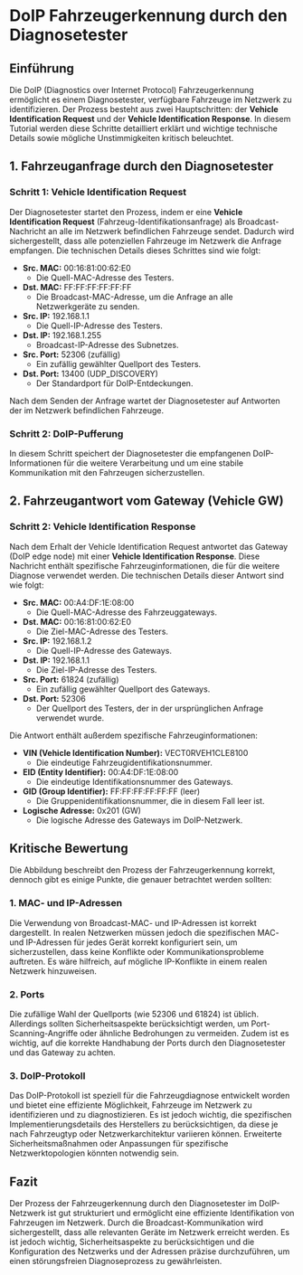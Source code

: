 # DoIP Fahrzeugerkennung durch den Diagnosetester

## Einführung

Die DoIP (Diagnostics over Internet Protocol) Fahrzeugerkennung ermöglicht es einem Diagnosetester, verfügbare Fahrzeuge im Netzwerk zu identifizieren. Der Prozess besteht aus zwei Hauptschritten: der **Vehicle Identification Request** und der **Vehicle Identification Response**. In diesem Tutorial werden diese Schritte detailliert erklärt und wichtige technische Details sowie mögliche Unstimmigkeiten kritisch beleuchtet.

## 1. Fahrzeuganfrage durch den Diagnosetester

### Schritt 1: Vehicle Identification Request

Der Diagnosetester startet den Prozess, indem er eine **Vehicle Identification Request** (Fahrzeug-Identifikationsanfrage) als Broadcast-Nachricht an alle im Netzwerk befindlichen Fahrzeuge sendet. Dadurch wird sichergestellt, dass alle potenziellen Fahrzeuge im Netzwerk die Anfrage empfangen. Die technischen Details dieses Schrittes sind wie folgt:

- **Src. MAC:** 00:16:81:00:62:E0
  - Die Quell-MAC-Adresse des Testers.
- **Dst. MAC:** FF:FF:FF:FF:FF:FF
  - Die Broadcast-MAC-Adresse, um die Anfrage an alle Netzwerkgeräte zu senden.
- **Src. IP:** 192.168.1.1
  - Die Quell-IP-Adresse des Testers.
- **Dst. IP:** 192.168.1.255
  - Broadcast-IP-Adresse des Subnetzes.
- **Src. Port:** 52306 (zufällig)
  - Ein zufällig gewählter Quellport des Testers.
- **Dst. Port:** 13400 (UDP_DISCOVERY)
  - Der Standardport für DoIP-Entdeckungen.

Nach dem Senden der Anfrage wartet der Diagnosetester auf Antworten der im Netzwerk befindlichen Fahrzeuge.

### Schritt 2: DoIP-Pufferung

In diesem Schritt speichert der Diagnosetester die empfangenen DoIP-Informationen für die weitere Verarbeitung und um eine stabile Kommunikation mit den Fahrzeugen sicherzustellen.

## 2. Fahrzeugantwort vom Gateway (Vehicle GW)

### Schritt 2: Vehicle Identification Response

Nach dem Erhalt der Vehicle Identification Request antwortet das Gateway (DoIP edge node) mit einer **Vehicle Identification Response**. Diese Nachricht enthält spezifische Fahrzeuginformationen, die für die weitere Diagnose verwendet werden. Die technischen Details dieser Antwort sind wie folgt:

- **Src. MAC:** 00:A4:DF:1E:08:00
  - Die Quell-MAC-Adresse des Fahrzeuggateways.
- **Dst. MAC:** 00:16:81:00:62:E0
  - Die Ziel-MAC-Adresse des Testers.
- **Src. IP:** 192.168.1.2
  - Die Quell-IP-Adresse des Gateways.
- **Dst. IP:** 192.168.1.1
  - Die Ziel-IP-Adresse des Testers.
- **Src. Port:** 61824 (zufällig)
  - Ein zufällig gewählter Quellport des Gateways.
- **Dst. Port:** 52306
  - Der Quellport des Testers, der in der ursprünglichen Anfrage verwendet wurde.

Die Antwort enthält außerdem spezifische Fahrzeuginformationen:

- **VIN (Vehicle Identification Number):** VECT0RVEH1CLE8100
  - Die eindeutige Fahrzeugidentifikationsnummer.
- **EID (Entity Identifier):** 00:A4:DF:1E:08:00
  - Die eindeutige Identifikationsnummer des Gateways.
- **GID (Group Identifier):** FF:FF:FF:FF:FF:FF (leer)
  - Die Gruppenidentifikationsnummer, die in diesem Fall leer ist.
- **Logische Adresse:** 0x201 (GW)
  - Die logische Adresse des Gateways im DoIP-Netzwerk.

## Kritische Bewertung

Die Abbildung beschreibt den Prozess der Fahrzeugerkennung korrekt, dennoch gibt es einige Punkte, die genauer betrachtet werden sollten:

### 1. MAC- und IP-Adressen

Die Verwendung von Broadcast-MAC- und IP-Adressen ist korrekt dargestellt. In realen Netzwerken müssen jedoch die spezifischen MAC- und IP-Adressen für jedes Gerät korrekt konfiguriert sein, um sicherzustellen, dass keine Konflikte oder Kommunikationsprobleme auftreten. Es wäre hilfreich, auf mögliche IP-Konflikte in einem realen Netzwerk hinzuweisen.

### 2. Ports

Die zufällige Wahl der Quellports (wie 52306 und 61824) ist üblich. Allerdings sollten Sicherheitsaspekte berücksichtigt werden, um Port-Scanning-Angriffe oder ähnliche Bedrohungen zu vermeiden. Zudem ist es wichtig, auf die korrekte Handhabung der Ports durch den Diagnosetester und das Gateway zu achten.

### 3. DoIP-Protokoll

Das DoIP-Protokoll ist speziell für die Fahrzeugdiagnose entwickelt worden und bietet eine effiziente Möglichkeit, Fahrzeuge im Netzwerk zu identifizieren und zu diagnostizieren. Es ist jedoch wichtig, die spezifischen Implementierungsdetails des Herstellers zu berücksichtigen, da diese je nach Fahrzeugtyp oder Netzwerkarchitektur variieren können. Erweiterte Sicherheitsmaßnahmen oder Anpassungen für spezifische Netzwerktopologien könnten notwendig sein.

## Fazit

Der Prozess der Fahrzeugerkennung durch den Diagnosetester im DoIP-Netzwerk ist gut strukturiert und ermöglicht eine effiziente Identifikation von Fahrzeugen im Netzwerk. Durch die Broadcast-Kommunikation wird sichergestellt, dass alle relevanten Geräte im Netzwerk erreicht werden. Es ist jedoch wichtig, Sicherheitsaspekte zu berücksichtigen und die Konfiguration des Netzwerks und der Adressen präzise durchzuführen, um einen störungsfreien Diagnoseprozess zu gewährleisten.
